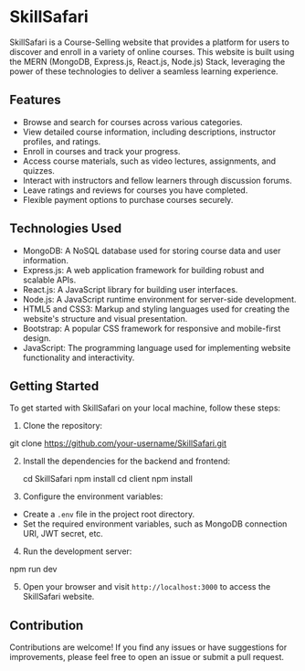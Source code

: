 # SkillSafari

SkillSafari is a Course-Selling website that provides a platform for users to discover and enroll in a variety of online courses. This website is built using the MERN (MongoDB, Express.js, React.js, Node.js) Stack, leveraging the power of these technologies to deliver a seamless learning experience.

## Features

- Browse and search for courses across various categories.
- View detailed course information, including descriptions, instructor profiles, and ratings.
- Enroll in courses and track your progress.
- Access course materials, such as video lectures, assignments, and quizzes.
- Interact with instructors and fellow learners through discussion forums.
- Leave ratings and reviews for courses you have completed.
- Flexible payment options to purchase courses securely.

## Technologies Used

- MongoDB: A NoSQL database used for storing course data and user information.
- Express.js: A web application framework for building robust and scalable APIs.
- React.js: A JavaScript library for building user interfaces.
- Node.js: A JavaScript runtime environment for server-side development.
- HTML5 and CSS3: Markup and styling languages used for creating the website's structure and visual presentation.
- Bootstrap: A popular CSS framework for responsive and mobile-first design.
- JavaScript: The programming language used for implementing website functionality and interactivity.

## Getting Started

To get started with SkillSafari on your local machine, follow these steps:

1. Clone the repository:

  git clone https://github.com/your-username/SkillSafari.git

2. Install the dependencies for the backend and frontend:

   cd SkillSafari
   npm install
   cd client
   npm install


3. Configure the environment variables:

- Create a `.env` file in the project root directory.
- Set the required environment variables, such as MongoDB connection URI, JWT secret, etc.

4. Run the development server:

  npm run dev


5. Open your browser and visit `http://localhost:3000` to access the SkillSafari website.

## Contribution

Contributions are welcome! If you find any issues or have suggestions for improvements, please feel free to open an issue or submit a pull request. 



